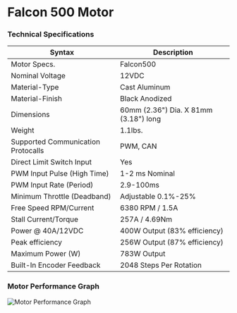 # Falcon 500 Motor
### Technical Specifications
|Syntax | Description |
|----------- | ----------- |
|Motor Specs. | Falcon500 |
|Nominal Voltage | 12VDC |
|Material-Type | Cast Aluminum |
|Material-Finish | Black Anodized |
|Dimensions | 60mm (2.36") Dia. X 81mm (3.18") long |
|Weight | 1.1lbs. |
|Supported Communication Protocalls | PWM, CAN |
|Direct Limit Switch Input | Yes |
|PWM Input Pulse (High Time) | 1-2 ms Nominal |
|PWM Input Rate (Period) | 2.9-100ms |
|Minimum Throttle (Deadband) | Adjustable 0.1%-25% |
|Free Speed RPM/Current | 6380 RPM / 1.5A |
|Stall Current/Torque | 257A / 4.69Nm |
|Power @ 40A/12VDC | 400W Output (83% efficiency)|
|Peak efficiency | 256W Output (87% efficiency)|
|Maximum Power (W) | 783W Output|
|Built-In Encoder Feedback | 2048 Steps Per Rotation |
### Motor Performance Graph
![Motor Performance Graph](https://cdn11.bigcommerce.com/s-7cuph2j78p/images/stencil/original/image-manager/motorcurve-trap.png?t=1674755976)